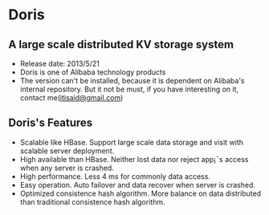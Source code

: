 # Doris #
## A large scale distributed KV storage system ##

- Release date: 2013/5/21
- Doris is one of Alibaba technology products
- The version can't be installed, because it is dependent on Alibaba's internal repository. But it not be must, if you have interesting on it, contact me(itisaid@gmail.com)

## Doris's Features ##
- Scalable like HBase. Support large scale data storage and visit with scalable server deployment.
- High available than HBase. Neither lost data nor reject app¡¯s access when any server is crashed.
- High performance. Less 4 ms for commonly data access.
- Easy operation. Auto failover and data recover when server is crashed.
- Optimized consistence hash algorithm. More balance on data distributed than traditional consistence hash algorithm.

